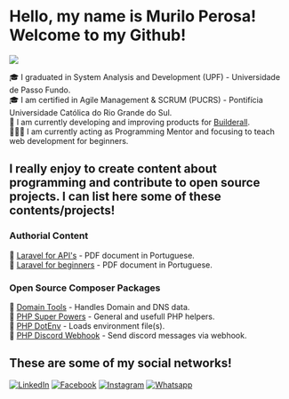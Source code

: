 # Hello, my name is Murilo Perosa! Welcome to my Github! 
![](https://komarev.com/ghpvc/?username=muriloperosa)
<br/>

🎓 I graduated in System Analysis and Development (UPF) - Universidade de Passo Fundo.  <br/>
🎓 I am certified in Agile Management & SCRUM (PUCRS) - Pontifícia Universidade Católica do Rio Grande do Sul. <br/>
💼 I am currently developing and improving products for [Builderall](http://builderall.com/). <br/>
👨🏻‍🏫 I am currently acting as Programming Mentor and focusing to teach web development for beginners. <br/>

## I really enjoy to create content about programming and contribute to open source projects. I can list here some of these contents/projects!


### Authorial Content

📔  [Laravel for API's](https://drive.google.com/file/d/1ARdtvbe2nu5R20HTwOpNg07PQXijqa_r/view) - PDF document in Portuguese. <br/>
📔  [Laravel for beginners](https://drive.google.com/file/d/1g6L30yBsNr53aWrvXxuK_JOnin1fK5PN/view) - PDF document in Portuguese.<br/>

### Open Source Composer Packages

🧪 [Domain Tools](https://github.com/MuriloPerosa/domain-tools) - Handles Domain and DNS data. <br/>
🧪 [PHP Super Powers](https://github.com/MuriloPerosa/php-super-powers) - General and usefull PHP helpers.<br/>
🧪 [PHP DotEnv](https://github.com/MuriloPerosa/php-dot-env) - Loads environment file(s).<br/>
🧪 [PHP Discord Webhook](https://github.com/muriloperosa/discord-webhook) - Send discord messages via webhook.<br/>
  
## These are some of my social networks!

[![LinkedIn](https://img.shields.io/badge/linkedin-836FFF?style=for-the-badge&logo=linkedin&logoColor=white)](https://www.linkedin.com/in/murilo-perosa/)
[![Facebook](https://img.shields.io/badge/Facebook-1877f2?style=for-the-badge&logo=facebook&logoColor=white)](https://www.facebook.com/murilo.perosa.18/)
[![Instagram](https://img.shields.io/badge/Instagram-E4405F?style=for-the-badge&logo=instagram&logoColor=white)](https://www.instagram.com/murilo_perosa/)
[![Whatsapp](https://img.shields.io/badge/Whatsapp-25D366?style=for-the-badge&logo=whatsapp&logoColor=white)](https://api.whatsapp.com/send?phone=5554996443378&text=)

